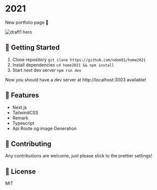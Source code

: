 # 2021

New portfolio page 🎉

![draft1 hero](https://imgur.com/BTxG5sa.png)

## 🚀 Getting Started

1. Clone repository `git clone https://github.com/ndom91/home2021`
2. Install dependencies `cd home2021 && npm install`
3. Start next dev server `npm run dev`

Now you should have a dev server at http://localhost:3003 available!

## 🔩 Features

- Next.js
- TailwindCSS
- Remark
- Typescript
- Api Route og:image Generation

## 🚧 Contributing

Any contributions are welcome, just please stick to the prettier settings!

## 📖 License

MIT
